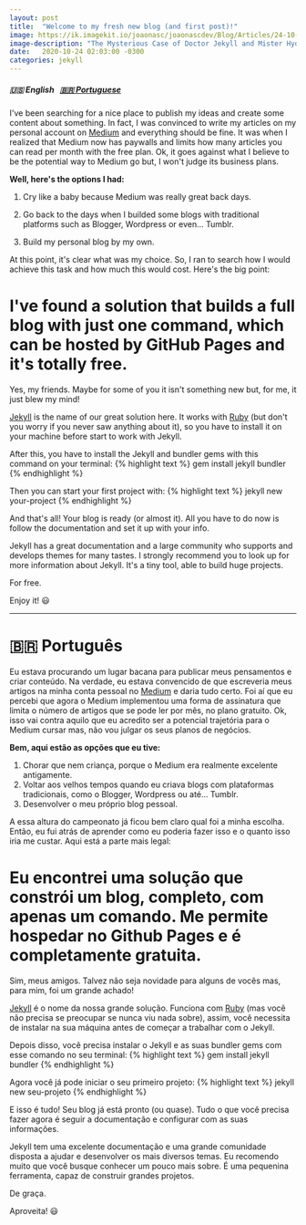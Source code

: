 ```yaml
---
layout: post
title:  "Welcome to my fresh new blog (and first post)!"
image: https://ik.imagekit.io/joaonasc/joaonascdev/Blog/Articles/24-10-2020/Dr-Jekyll-and-Mr-Hyde-Fredric-March-min_I73u3gbzt.jpg
image-description: "The Mysterious Case of Doctor Jekyll and Mister Hyde"
date:   2020-10-24 02:03:00 -0300
categories: jekyll
---
```


##### 🇺🇸 English &nbsp; [🇧🇷 Portuguese](#-português)

I've been searching for a nice place to publish my ideas and create some content about something. In fact, I was convinced to write my articles on my personal account on [Medium][Medium] and everything should be fine. It was when I realized that Medium now has paywalls and limits how many articles you can read per month with the free plan. Ok, it goes against what I believe to be the potential way to Medium go but, I won't judge its business plans. 

**Well, here's the options I had:**

1. Cry like a baby because Medium was really great back days.
2. Go back to the days when I builded some blogs with traditional platforms such as Blogger, Wordpress or even... Tumblr.

3. Build my personal blog by my own.

At this point, it's clear what was my choice. So, I ran to search how I would achieve this task and how much this would cost. Here's the big point:

# I've found a solution that builds a full blog with just one command, which can be hosted by GitHub Pages and it's totally free.

Yes, my friends. Maybe for some of you it isn't something new but, for me, it just blew my mind!

[Jekyll][Jekyll] is the name of our great solution here. It works with [Ruby][Ruby] (but don't you worry if you never saw anything about it), so you have to install it on your machine before start to work with Jekyll.

After this, you have to install the Jekyll and bundler gems with this command on your terminal:
{% highlight text %}
gem install jekyll bundler
{% endhighlight %}

Then you can start your first project with:
{% highlight text %}
jekyll new your-project
{% endhighlight %}

And that's all! Your blog is ready (or almost it). All you have to do now is follow the documentation and set it up with your info.

Jekyll has a great documentation and a large community who supports and develops themes for many tastes. I strongly recommend you to look up for more information about Jekyll. It's a tiny tool, able to build huge projects.

For free.

Enjoy it! 😃

---

# 🇧🇷 Português

Eu estava procurando um lugar bacana para publicar meus pensamentos e criar conteúdo. Na verdade, eu estava convencido de que escreveria meus artigos na minha conta pessoal no [Medium][Medium] e daria tudo certo. Foi aí que eu percebi que agora o Medium implementou uma forma de assinatura que limita o número de artigos que se pode ler por mês, no plano gratuito. Ok, isso vai contra aquilo que eu acredito ser a potencial trajetória para o Medium cursar mas, não vou julgar os seus planos de negócios.

**Bem, aqui estão as opções que eu tive:**

1. Chorar que nem criança, porque o Medium era realmente excelente antigamente.
2. Voltar aos velhos tempos quando eu criava blogs com plataformas tradicionais, como o Blogger, Wordpress ou até... Tumblr.
3. Desenvolver o meu próprio blog pessoal.

A essa altura do campeonato já ficou bem claro qual foi a minha escolha. Então, eu fui atrás de aprender como eu poderia fazer isso e o quanto isso iria me custar. Aqui está a parte mais legal:

# Eu encontrei uma solução que constrói um blog, completo, com apenas um comando. Me permite hospedar no Github Pages e é completamente gratuita.

Sim, meus amigos. Talvez não seja novidade para alguns de vocês mas, para mim, foi um grande achado!

[Jekyll][Jekyll] é o nome da nossa grande solução. Funciona com [Ruby][Ruby] (mas você não precisa se preocupar se nunca viu nada sobre), assim, você necessita de instalar na sua máquina antes de começar a trabalhar com o Jekyll.

Depois disso, você precisa instalar o Jekyll e as suas bundler gems com esse comando no seu terminal:
{% highlight text %}
gem install jekyll bundler
{% endhighlight %}

Agora você já pode iniciar o seu primeiro projeto:
{% highlight text %}
jekyll new seu-projeto
{% endhighlight %}

E isso é tudo! Seu blog já está pronto (ou quase). Tudo o que você precisa fazer agora é seguir a documentação e configurar com as suas informações.

Jekyll tem uma excelente documentação e uma grande comunidade disposta a ajudar e desenvolver os mais diversos temas. Eu recomendo muito que você busque conhecer um pouco mais sobre. É uma pequenina ferramenta, capaz de construir grandes projetos.

De graça.

Aproveita! 😃

[Medium]: https://medium.com/@joaov
[Jekyll]: https://jekyllrb.com
[Ruby]: https://www.ruby-lang.org

